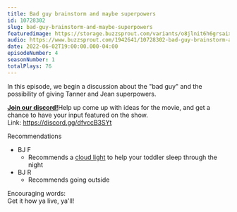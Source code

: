 ```yaml
---
title: Bad guy brainstorm and maybe superpowers
id: 10728302
slug: bad-guy-brainstorm-and-maybe-superpowers
featuredimage: https://storage.buzzsprout.com/variants/o8jlnit6h6grsaix3s6v6cr4dlbq/60854458c4d1acdf4e1c2f79c4137142d85d78e379bdafbd69bd34c85f5819ad.jpg
audio: https://www.buzzsprout.com/1942641/10728302-bad-guy-brainstorm-and-maybe-superpowers.mp3
date: 2022-06-02T19:00:00.000-04:00
episodeNumber: 4
seasonNumber: 1
totalPlays: 76
---
```

In this episode, we begin a discussion about the "bad guy" and the possibility of giving Tanner and Jean superpowers.  
  
[**Join our discord!**](https://discord.gg/dfvccB3SYt)Help up come up with ideas for the movie, and get a chance to have your input featured on the show.  
Link: <https://discord.gg/dfvccB3SYt>  
  
Recommendations

* BJ F  
   * Recommends a [cloud light](https://www.amazon.com/Skip-Hop-Dream-Toddler-Trainer/dp/B07PW2DWK3/ref=sr%5F1%5F5?crid=1B3Y2S9UONL1S&keywords=cloud+toddler+sleep+light&qid=1654213695&sprefix=cloud+toddler+sleep+lig%2Caps%2C171&sr=8-5) to help your toddler sleep through the night
* BJ R  
   * Recommends going outside

Encouraging words:  
Get it how ya live, ya'll!